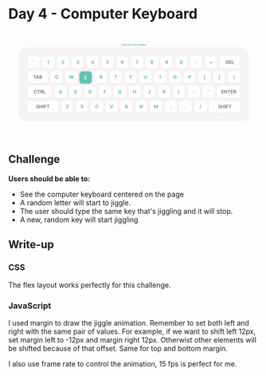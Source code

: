 # Day 4 - Computer Keyboard

![Advent of JavaScript](screen.gif)

## Challenge

**Users should be able to:**

- See the computer keyboard centered on the page
- A random letter will start to jiggle.
- The user should type the same key that's jiggling and it will stop.
- A new, random key will start jiggling

## Write-up

### CSS

The flex layout works perfectly for this challenge.

### JavaScript

I used margin to draw the jiggle animation.
Remember to set both left and right with the same pair of values.
For example, if we want to shift left 12px, set margin left to -12px and margin right 12px.
Otherwist other elements will be shifted because of that offset.
Same for top and bottom margin.

I also use frame rate to control the animation, 15 fps is perfect for me.
